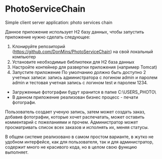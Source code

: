 # PhotoServiceChain
 Simple client server application: photo services chain
 
Данное приложение использует H2 базу данных, чтобы запустить приложение нужно сделать следующее:
1. Клонируйте репозиторий (https://github.com/DonMins/PhotoServiceChain) на свой локальный компьютер
2. Установите необходимые библиотеки для H2 база данных
3. Настройте контейнер для развертки приложения (например Tomcat)
4. Запустите приложение
По умолчанию должно быть доступно 2 учетных записи: запись администратора с логином admin и паролем admin и 
тестовая учетная запись с логином test и паролем 1234.

- Загруженные фотографии будут хранится в папке C:\USERS_PHOTO\
- В данном приложение реализован бизнес процесс - печати фотографи.

Пользователь создает ученую запись, затем может создать заказ, добавив фотографии, которые хочет распечатать, может оставить
комментарий с пожеланиями и прочем. Администратор может просматривать список всех заказов и исполнять их, меняя статусы. 

В общем системе реализовано в самом простом варианте, в жутко не удобном интерфейсе, как для пользователя, так и для администратор, 
содержит много не красивого кода, но в целом свою функцию выполняет. 
